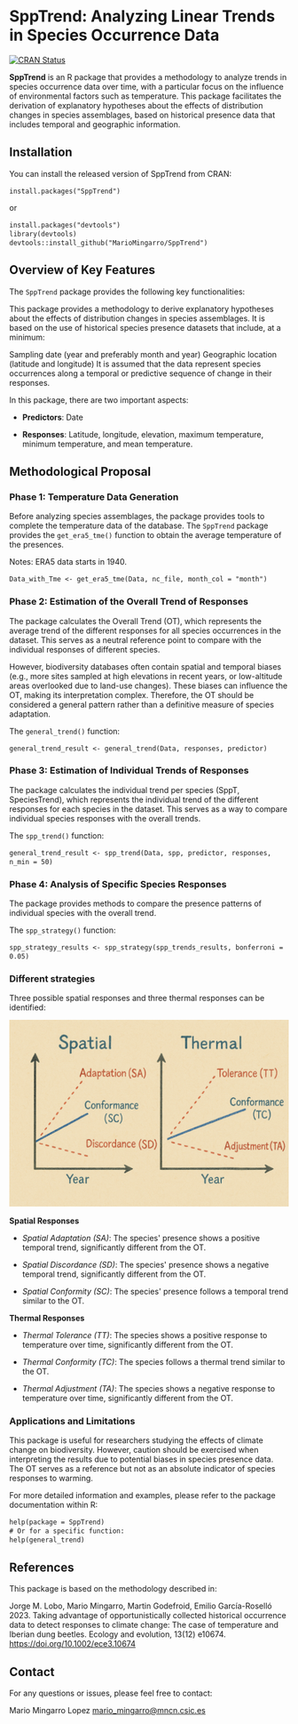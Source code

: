 # SppTrend: Analyzing Linear Trends in Species Occurrence Data

[![CRAN Status](https://www.r-pkg.org/badges/version/SppTrend)](https://cran.r-project.org/package=SppTrend)

**SppTrend** is an R package that provides a methodology to analyze trends in species occurrence data over time, with a particular focus on the influence of environmental factors such as temperature. This package facilitates the derivation of explanatory hypotheses about the effects of distribution changes in species assemblages, based on historical presence data that includes temporal and geographic information.

## Installation

You can install the released version of SppTrend from CRAN:

```{r}
install.packages("SppTrend")
```
or
```{r}
install.packages("devtools")
library(devtools)
devtools::install_github("MarioMingarro/SppTrend")
```

## Overview of Key Features
The `SppTrend` package provides the following key functionalities:

This package provides a methodology to derive explanatory hypotheses about the effects of distribution changes in species assemblages. It is based on the use of historical species presence datasets that include, at a minimum:

Sampling date (year and preferably month and year)
Geographic location (latitude and longitude)
It is assumed that the data represent species occurrences along a temporal or predictive sequence of change in their responses.

In this package, there are two important aspects:

  - **Predictors**: Date

  - **Responses**: Latitude, longitude, elevation, maximum temperature, minimum temperature, and mean temperature.

## Methodological Proposal

### Phase 1: Temperature Data Generation

Before analyzing species assemblages, the package provides tools to complete the temperature data of the database. The `SppTrend` package provides the `get_era5_tme()` function to obtain the average temperature of the presences.

Notes: ERA5 data starts in 1940.

```{r}
Data_with_Tme <- get_era5_tme(Data, nc_file, month_col = "month")
```

### Phase 2: Estimation of the Overall Trend of Responses

The package calculates the Overall Trend (OT), which represents the average trend of the different responses for all species occurrences in the dataset. This serves as a neutral reference point to compare with the individual responses of different species.

However, biodiversity databases often contain spatial and temporal biases (e.g., more sites sampled at high elevations in recent years, or low-altitude areas overlooked due to land-use changes). These biases can influence the OT, making its interpretation complex. Therefore, the OT should be considered a general pattern rather than a definitive measure of species adaptation.

The `general_trend()` function:
```{r}
general_trend_result <- general_trend(Data, responses, predictor)
```

### Phase 3: Estimation of Individual Trends of Responses

The package calculates the individual trend per species (SppT, SpeciesTrend), which represents the individual trend of the different responses for each species in the dataset. This serves as a way to compare individual species responses with the overall trends.

The `spp_trend()` function:
```{r}
general_trend_result <- spp_trend(Data, spp, predictor, responses, n_min = 50)
```
### Phase 4: Analysis of Specific Species Responses

The package provides methods to compare the presence patterns of individual species with the overall trend.

The `spp_strategy()` function:
```{r}
spp_strategy_results <- spp_strategy(spp_trends_results, bonferroni = 0.05)
```
### Different strategies

Three possible spatial responses and three thermal responses can be identified:

![Estrategias](strategies.png)

**Spatial Responses**

  - *Spatial Adaptation (SA)*: The species' presence shows a positive temporal trend, significantly different from the OT.

  - *Spatial Discordance (SD)*: The species' presence shows a negative temporal trend, significantly different from the OT.

  - *Spatial Conformity (SC)*: The species' presence follows a temporal trend similar to the OT.

**Thermal Responses**

  - *Thermal Tolerance (TT)*: The species shows a positive response to temperature over time, significantly different from the OT.

  - *Thermal Conformity (TC)*: The species follows a thermal trend similar to the OT. 

  - *Thermal Adjustment (TA)*: The species shows a negative response to temperature over time, significantly different from the OT. 

### Applications and Limitations
This package is useful for researchers studying the effects of climate change on biodiversity. However, caution should be exercised when interpreting the results due to potential biases in species presence data. The OT serves as a reference but not as an absolute indicator of species responses to warming.

For more detailed information and examples, please refer to the package documentation within R:

```{r}
help(package = SppTrend)
# Or for a specific function:
help(general_trend)
```
## References
This package is based on the methodology described in:

Jorge M. Lobo, Mario Mingarro, Martin Godefroid, Emilio García-Roselló 2023. Taking advantage of opportunistically collected historical occurrence data to detect responses to climate change: The case of temperature and Iberian dung beetles. Ecology and evolution, 13(12) e10674. https://doi.org/10.1002/ece3.10674 

## Contact
For any questions or issues, please feel free to contact:

Mario Mingarro Lopez
mario_mingarro@mncn.csic.es
